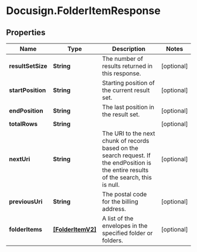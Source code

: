 # Docusign.FolderItemResponse

## Properties
Name | Type | Description | Notes
------------ | ------------- | ------------- | -------------
**resultSetSize** | **String** | The number of results returned in this response.  | [optional] 
**startPosition** | **String** | Starting position of the current result set. | [optional] 
**endPosition** | **String** | The last position in the result set.  | [optional] 
**totalRows** | **String** |  | [optional] 
**nextUri** | **String** | The URI to the next chunk of records based on the search request. If the endPosition is the entire results of the search, this is null.  | [optional] 
**previousUri** | **String** | The postal code for the billing address. | [optional] 
**folderItems** | [**[FolderItemV2]**](FolderItemV2.md) | A list of the envelopes in the specified folder or folders.  | [optional] 


